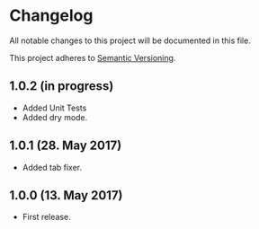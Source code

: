 # Changelog

All notable changes to this project will be documented in this file.

This project adheres to [Semantic Versioning](http://semver.org/).

1.0.2 (in progress)
-------------------

+ Added Unit Tests
+ Added dry mode.

1.0.1 (28. May 2017)
--------------------

+ Added tab fixer.

1.0.0 (13. May 2017)
--------------------

+ First release.